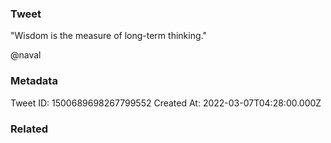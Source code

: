 ### Tweet
"Wisdom is the measure of long-term thinking."

@naval

### Metadata
Tweet ID: 1500689698267799552
Created At: 2022-03-07T04:28:00.000Z

### Related

